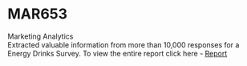 # MAR653
Marketing Analytics<br>
Extracted valuable information from more than 10,000 responses for a Energy Drinks Survey.
To view the entire report click here - <a href='https://github.com/karanashar/Survey-Analytics-Energy-Sports-Drinks/blob/main/MAR653%20Project%20Report.pdf'> Report</a>
